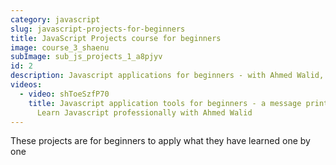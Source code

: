 ```yaml
---
category: javascript
slug: javascript-projects-for-beginners
title: JavaScript Projects course for beginners
image: course_3_shaenu
subImage: sub_js_projects_1_a8pjyv
id: 2
description: Javascript applications for beginners - with Ahmed Walid, learn web programming
videos:
  - video: shToeSzfP70
    title: Javascript application tools for beginners - a message printing project -
      Learn Javascript professionally with Ahmed Walid
---
```

These projects are for beginners to apply what they have learned one by one